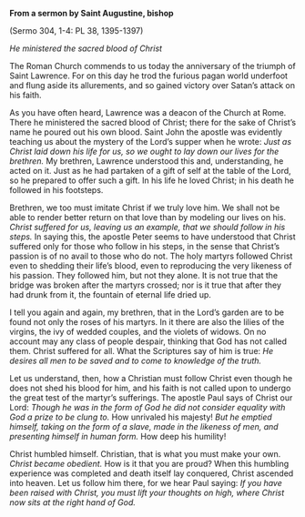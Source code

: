 

**From a sermon by Saint Augustine, bishop**

(Sermo 304, 1-4: PL 38, 1395-1397)

_He ministered the sacred blood of Christ_

The Roman Church commends to us today the anniversary of the triumph of Saint Lawrence. For on this day he trod the furious pagan world underfoot and flung aside its allurements, and so gained victory over Satan’s attack on his faith.

As you have often heard, Lawrence was a deacon of the Church at Rome. There he ministered the sacred blood of Christ; there for the sake of Christ’s name he poured out his own blood. Saint John the apostle was evidently teaching us about the mystery of the Lord’s supper when he wrote: _Just as Christ laid down his life for us, so we ought to lay down our lives for the brethren._ My brethren, Lawrence understood this and, understanding, he acted on it. Just as he had partaken of a gift of self at the table of the Lord, so he prepared to offer such a gift. In his life he loved Christ; in his death he followed in his footsteps.

Brethren, we too must imitate Christ if we truly love him. We shall not be able to render better return on that love than by modeling our lives on his. _Christ suffered for us, leaving us an example, that we should follow in his steps._ In saying this, the apostle Peter seems to have understood that Christ suffered only for those who follow in his steps, in the sense that Christ’s passion is of no avail to those who do not. The holy martyrs followed Christ even to shedding their life’s blood, even to reproducing the very likeness of his passion. They followed him, but not they alone. It is not true that the bridge was broken after the martyrs crossed; nor is it true that after they had drunk from it, the fountain of eternal life dried up.

I tell you again and again, my brethren, that in the Lord’s garden are to be found not only the roses of his martyrs. In it there are also the lilies of the virgins, the ivy of wedded couples, and the violets of widows. On no account may any class of people despair, thinking that God has not called them. Christ suffered for all. What the Scriptures say of him is true: _He desires all men to be saved and to come to knowledge of the truth._

Let us understand, then, how a Christian must follow Christ even though he does not shed his blood for him, and his faith is not called upon to undergo the great test of the martyr’s sufferings. The apostle Paul says of Christ our Lord: _Though he was in the form of God he did not consider equality with God a prize to be clung to._ How unrivaled his majesty! _But he emptied himself, taking on the form of a slave, made in the likeness of men, and presenting himself in human form._ How deep his humility!

Christ humbled himself. Christian, that is what you must make your own. _Christ became obedient._ How is it that you are proud? When this humbling experience was completed and death itself lay conquered, Christ ascended into heaven. Let us follow him there, for we hear Paul saying: _If you have been raised with Christ, you must lift your thoughts on high, where Christ now sits at the right hand of God._

